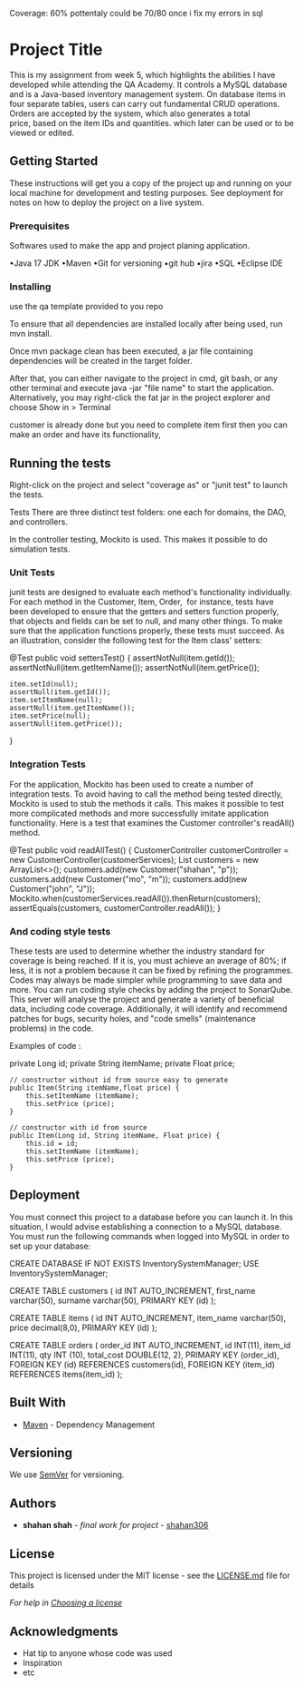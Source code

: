 Coverage: 60% pottentaly could be 70/80 once i fix my errors in sql
# Project Title

This is my assignment from week 5, which highlights the abilities I have developed
while attending the QA Academy. It controls a MySQL database and is a Java-based
inventory management system. On database items in four separate tables, users
can carry out fundamental CRUD operations. Orders are accepted by the system,
which also generates a total price, based on the item IDs and quantities. which
later can be used or to be viewed or edited. 

## Getting Started

These instructions will get you a copy of the project up and running on your local machine for 
development and testing purposes. See deployment for notes on how to deploy the project on a live system.

### Prerequisites

Softwares used to make the app and project planing application.

•Java 17 JDK
•Maven
•Git for versioning
•git hub
•jira
•SQL
•Eclipse IDE


### Installing

use the qa template provided to you repo

To ensure that all dependencies are installed locally after being used, run mvn install.

Once mvn package clean has been executed, a jar file containing dependencies will be created in the target folder.

After that, you can either navigate to the project in cmd, git bash, or any other terminal and execute java -jar "file name" to start the application. Alternatively, you may right-click the fat jar in the project explorer and choose Show in > Terminal

customer is already done but you need to complete item first then you can make an order and have its functionality,


## Running the tests

Right-click on the project and select "coverage as" or "junit test" to launch the tests.

Tests There are three distinct test folders: one each for domains, the DAO, and controllers.

In the controller testing, Mockito is used. This makes it possible to do simulation tests.

### Unit Tests 

junit tests are designed to evaluate each method's functionality individually. For each method
in the Customer, Item, Order,  for instance, tests have been developed to ensure that the getters
and setters function properly, that objects and fields can be set to null, and many other things.
To make sure that the application functions properly, these tests must succeed. As an illustration,
consider the following test for the Item class' setters:

@Test
public void settersTest() {
	assertNotNull(item.getId());
	assertNotNull(item.getItemName());
	assertNotNull(item.getPrice());
	
	item.setId(null);
	assertNull(item.getId());
	item.setItemName(null);
	assertNull(item.getItemName());
	item.setPrice(null);
	assertNull(item.getPrice());	
}



### Integration Tests

For the application, Mockito has been used to create a number of integration tests. To avoid
having to call the method being tested directly, Mockito is used to stub the methods it calls.
This makes it possible to test more complicated methods and more successfully imitate application
functionality. Here is a test that examines the Customer controller's readAll() method.

@Test
public void readAllTest() {
	CustomerController customerController = new CustomerController(customerServices);
	List<Customer> customers = new ArrayList<>();
	customers.add(new Customer("shahan", "p"));
	customers.add(new Customer("mo", "m"));
	customers.add(new Customer("john", "J"));
	Mockito.when(customerServices.readAll()).thenReturn(customers);
	assertEquals(customers, customerController.readAll());
}

### And coding style tests

These tests are used to determine whether the industry standard for coverage is being reached.
If it is, you must achieve an average of 80%; if less, it is not a problem because it can be
fixed by refining the programmes. Codes may always be made simpler while programming to save
data and more. You can run coding style checks by adding the project to SonarQube. This server
will analyse the project and generate a variety of beneficial data, including code coverage.
Additionally, it will identify and recommend patches for bugs, security holes, and "code smells"
(maintenance problems) in the code.

Examples of code :

private Long id;
    private String itemName;
    private Float price;

    // constructor without id from source easy to generate
    public Item(String itemName,float price) {
        this.setItemName (itemName);
        this.setPrice (price);
    }

    // constructor with id from source
    public Item(Long id, String itemName, Float price) {
        this.id = id;
        this.setItemName (itemName);
        this.setPrice (price);
    }

## Deployment

You must connect this project to a database before you can launch it.
In this situation, I would advise establishing a connection to a MySQL database.
You must run the following commands when logged into MySQL in order to set up your database:

CREATE DATABASE IF NOT EXISTS InventorySystemManager;
USE InventorySystemManager;

CREATE TABLE customers (
	id INT AUTO_INCREMENT,
    first_name varchar(50),
    surname varchar(50),
    PRIMARY KEY (id)
    );
    
CREATE TABLE items (
	id INT AUTO_INCREMENT,
    item_name varchar(50),
    price decimal(8,0),
    PRIMARY KEY (id)
    );
    

CREATE TABLE orders (
   order_id INT AUTO_INCREMENT,
   id INT(11),
   item_id INT(11),
   qty INT (10),
   total_cost DOUBLE(12, 2),
   PRIMARY KEY (order_id),
   FOREIGN KEY (id) REFERENCES customers(id),
   FOREIGN KEY (item_id) REFERENCES items(item_id)
);

## Built With

* [Maven](https://maven.apache.org/) - Dependency Management

## Versioning

We use [SemVer](http://semver.org/) for versioning.

## Authors


* **shahan shah** - *final work for project* - [shahan306](https://github.com/shahan306)

## License

This project is licensed under the MIT license - see the [LICENSE.md](LICENSE.md) file for details 

*For help in [Choosing a license](https://choosealicense.com/)*

## Acknowledgments

* Hat tip to anyone whose code was used
* Inspiration
* etc
